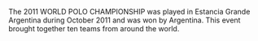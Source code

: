 The 2011 WORLD POLO CHAMPIONSHIP was played in Estancia Grande Argentina during October 2011 and was won by Argentina. This event brought together ten teams from around the world.
